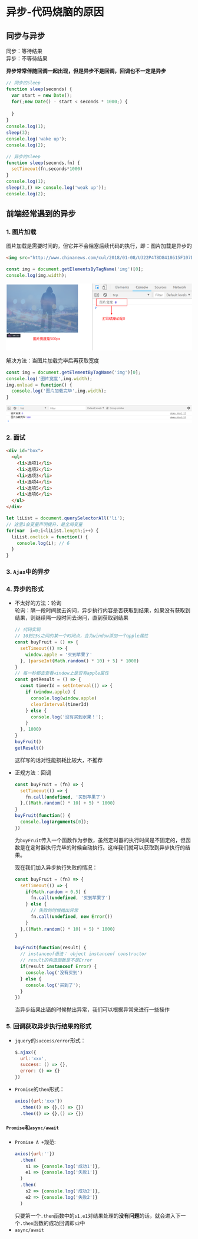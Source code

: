 # 异步-代码烧脑的原因
## 同步与异步
同步：等待结果  
异步：不等待结果

**异步常常伴随回调一起出现，但是异步不是回调，回调也不一定是异步**
```js
// 同步的sleep
function sleep(seconds) {
  var start = new Date();
  for(;new Date() - start < seconds * 1000;) {

  }
}
console.log(1);
sleep(3);
console.log('wake up');
console.log(2);
```

```js
// 异步的sleep
function sleep(seconds,fn) {
  setTimeout(fn,seconds*1000)
}
console.log(1);
sleep(3,() => console.log('weak up'));
console.log(2);
```

## 前端经常遇到的异步
### 1. 图片加载
图片加载是需要时间的，但它并不会阻塞后续代码的执行，即：图片加载是异步的
```html
<img src="http://www.chinanews.com/cul/2018/01-08/U322P4T8D8418615F107DT20180108102000.jpg">
```
```js
const img = document.getElementsByTagName('img')[0];
console.log(img.width);
```
![img](../images/02-img.png)

解决方法：当图片加载完毕后再获取宽度
```js
const img = document.getElementByTagName('img')[0];
console.log('图片宽度',img.width);
img.onload = function() {
  console.log('图片加载完毕',img.width);
}
```
![img-onload](../images/02-img-onload.png)

### 2. 面试
```html
<div id="box">
  <ul>
    <li>选项1</li>
    <li>选项2</li>
    <li>选项3</li>
    <li>选项4</li>
    <li>选项5</li>
    <li>选项6</li>
  </ul>
</div>
```
```js
let liList = document.querySelectorAll('li');
// 这里i会变量声明提升，是全局变量
for(var  i=0;i<liList.length;i++) {
  liList.onclick = function() {
    console.log(i); // 6
  }
}
```

### 3. `Ajax`中的异步

### 4. 异步的形式
* 不太好的方法：轮询  
  轮询：隔一段时间就去询问，异步执行内容是否获取到结果，如果没有获取到结果，则继续隔一段时间去询问，直到获取到结果
  ```js
  // 代码实现
  // 10到15s之间的某一个时间点，会为window添加一个apple属性
  const buyFruit = () => {
    setTimeout(() => {
      window.apple = '买到苹果了'
    }, (parseInt(Math.random() * 10) + 5) * 1000)
  }
  // 每一秒都去查看window上是否有apple属性
  const getResult = () => {
    const timerId = setInterval(() => {
      if (window.apple) {
        console.log(window.apple)
        clearInterval(timerId)
      } else {
        console.log('没有买到水果！');
      }
    }, 1000)
  }
  buyFruit()
  getResult()
  ```
  这样写的话对性能损耗比较大，不推荐
* 正规方法：回调
  ```js
  const buyFruit = (fn) => {
    setTimeout(() => {
      fn.call(undefined, '买到苹果了')
    },((Math.random() * 10) + 5) * 1000)
  }
  buyFruit(function() {
    console.log(arguments[0]);
  })
  ```
  为`buyFruit`传入一个函数作为参数，虽然定时器的执行时间是不固定的，但函数是在定时器执行完毕的时候自动执行。这样我们就可以获取到异步执行的结果。

  现在我们加入异步执行失败的情况：
  ```js
  const buyFruit = (fn) => {
    setTimeout(() => {
      if(Math.random > 0.5) {
        fn.call(undefined, '买到苹果了')
      } else {
        // 失败的时候抛出异常
        fn.call(undefined, new Error())
      }
    },((Math.random() * 10) + 5) * 1000)
  }

  buyFruit(function(result) {
    // instanceof语法： object instanceof constructor
    // result的构造函数是不是Error
    if(result instanceof Error) {
      console.log('没有买到')
    } else {
      console.log('买到了');
    }
  })
  ```
  当异步结果出错的时候抛出异常，我们可以根据异常来进行一些操作
### 5. 回调获取异步执行结果的形式
* `jquery`的`success/error`形式：
  ```js
  $.ajax({
    url:'xxx',
    success: () => {},
    error: () => {}
  })
  ```
* `Promise`的`then`形式：
  ```js
  axios({url:'xxx'})
    .then(() => {},() => {})
    .then(() => {},() => {})
  ```
#### `Promise`和`async/await`
* `Promise A +`规范:  
  ```js
  axios({url:''})
    .then(
      s1 => {console.log('成功1')},
      e1 => {console.log('失败1')}
    )
    .then(
      s2 => {console.log('成功2')},
      e2 => {console.log('失败2')}
    )
  ```
  只要第一个`.then`函数中的`s1,e1`对结果处理的**没有问题**的话，就会进入下一个`.then`函数的成功回调即`s2`中
* `async/await`
